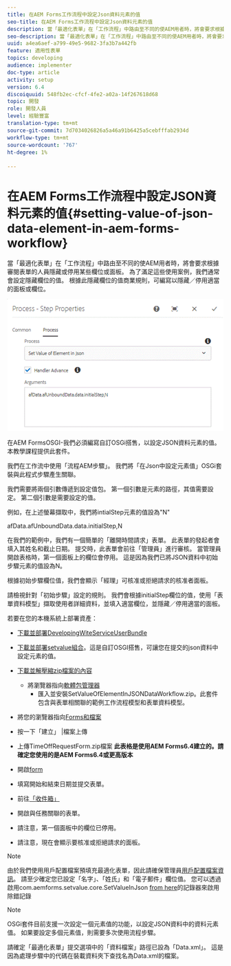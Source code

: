 ```yaml
---
title: 在AEM Forms工作流程中設定Json資料元素的值
seo-title: 在AEM Forms工作流程中設定Json資料元素的值
description: 當「最適化表單」在「工作流程」中路由至不同的使AEM用者時，將會要求根據審閱表單的人員隱藏或停用某些欄位或面板。 為了滿足這些使用案例，我們通常會設定隱藏欄位的值。 根據此隱藏欄位的值商業規則，可編寫以隱藏／停用適當的面板或欄位。
seo-description: 當「最適化表單」在「工作流程」中路由至不同的使AEM用者時，將會要求根據審閱表單的人員隱藏或停用某些欄位或面板。 為了滿足這些使用案例，我們通常會設定隱藏欄位的值。 根據此隱藏欄位的值商業規則，可編寫以隱藏／停用適當的面板或欄位。
uuid: a4ea6aef-a799-49e5-9682-3fa3b7a442fb
feature: 適用性表單
topics: developing
audience: implementer
doc-type: article
activity: setup
version: 6.4
discoiquuid: 548fb2ec-cfcf-4fe2-a02a-14f267618d68
topic: 開發
role: 開發人員
level: 經驗豐富
translation-type: tm+mt
source-git-commit: 7d7034026826a5a46a91b6425a5cebfffab2934d
workflow-type: tm+mt
source-wordcount: '767'
ht-degree: 1%

---
```



# 在AEM Forms工作流程中設定JSON資料元素的值{#setting-value-of-json-data-element-in-aem-forms-workflow}

當「最適化表單」在「工作流程」中路由至不同的使AEM用者時，將會要求根據審閱表單的人員隱藏或停用某些欄位或面板。 為了滿足這些使用案例，我們通常會設定隱藏欄位的值。 根據此隱藏欄位的值商業規則，可編寫以隱藏／停用適當的面板或欄位。

![設定json資料中的元素值](assets/capture-3.gif)

在AEM FormsOSGI-我們必須編寫自訂OSGi搭售，以設定JSON資料元素的值。 本教學課程提供此套件。

我們在工作流中使用「流程AEM步驟」。 我們將「在Json中設定元素值」OSGi套裝與此程式步驟產生關聯。

我們需要將兩個引數傳遞到設定值包。 第一個引數是元素的路徑，其值需要設定。 第二個引數是需要設定的值。

例如，在上述螢幕擷取中，我們將intialStep元素的值設為&quot;N&quot;

afData.afUnboundData.data.initialStep,N

在我們的範例中，我們有一個簡單的「離開時間請求」表單。 此表單的發起者會填入其姓名和截止日期。 提交時，此表單會前往「管理員」進行審核。 當管理員開啟表格時，第一個面板上的欄位會停用。 這是因為我們已將JSON資料中初始步驟元素的值設為N。

根據初始步驟欄位值，我們會顯示「經理」可核准或拒絕請求的核准者面板。

請檢視針對「初始步驟」設定的規則。 我們會根據initialStep欄位的值，使用「表單資料模型」擷取使用者詳細資料，並填入適當欄位，並隱藏／停用適當的面板。

若要在您的本機系統上部署資產：

* [下載並部署DevelopingWiteServiceUserBundle](/help/forms/assets/common-osgi-bundles/DevelopingWithServiceUser.jar)

* [下載並部署setvalue組合](/help/forms/assets/common-osgi-bundles/SetValueApp.core-1.0-SNAPSHOT.jar)。這是自訂OSGI搭售，可讓您在提交的json資料中設定元素的值。

* [下載並解壓縮zip檔案的內容](assets/set-value-jsondata.zip)
   * 將瀏覽器指向[軟體包管理器](http://localhost:4502/crx/packmgr/index.jsp)
      * 匯入並安裝SetValueOfElementInJSONDataWorkflow.zip。此套件包含與表單相關聯的範例工作流程模型和表單資料模型。

* 將您的瀏覽器指向[Forms和檔案](http://localhost:4502/aem/forms.html/content/dam/formsanddocuments)
* 按一下「建立」 |檔案上傳
* 上傳TimeOffRequestForm.zip檔案
   **此表格是使用AEM Forms6.4建立的。請確定您使用的是AEM Forms6.4或更高版本**
* 開啟[form](http://localhost:4502/content/dam/formsanddocuments/timeoffrequest/jcr:content?wcmmode=disabled)
* 填寫開始和結束日期並提交表單。
* 前往[「收件箱」](http://localhost:4502/aem/inbox)
* 開啟與任務關聯的表單。
* 請注意，第一個面板中的欄位已停用。
* 請注意，現在會顯示要核准或拒絕請求的面板。

>[!NOTE]
>
>由於我們使用用戶配置檔案預填充最適化表單，因此請確保管理員[用戶配置檔案資訊](http://localhost:4502/security/users.html)。 請至少確定您已設定「名字」、「姓氏」和「電子郵件」欄位值。
>您可以透過啟用com.aemforms.setvalue.core.SetValueInJson [from here](http://localhost:4502/system/console/slinglog)的記錄器來啟用除錯記錄

>[!NOTE]
>
>OSGi套件目前支援一次設定一個元素值的功能，以設定JSON資料中的資料元素值。 如果要設定多個元素值，則需要多次使用流程步驟。
>
>請確定「最適化表單」提交選項中的「資料檔案」路徑已設為「Data.xml」。 這是因為處理步驟中的代碼在裝載資料夾下查找名為Data.xml的檔案。
